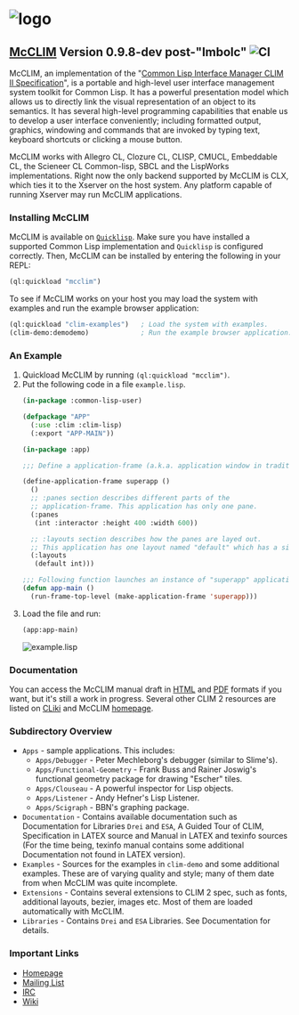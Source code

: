 # ![logo](https://common-lisp.net/project/mcclim/img/mcclim.png)

## [McCLIM](https://common-lisp.net/project/mcclim/) Version 0.9.8-dev post-"Imbolc" ![CI](https://github.com/McCLIM/McCLIM/workflows/CI/badge.svg?branch=master)

McCLIM, an implementation of the "[Common Lisp Interface Manager CLIM
II Specification](http://bauhh.dyndns.org:8000/clim-spec/index.html)",
is a portable and high-level user interface management system toolkit
for Common Lisp. It has a powerful presentation model which allows us
to directly link the visual representation of an object to its
semantics. It has several high-level programming capabilities that
enable us to develop a user interface conveniently; including
formatted output, graphics, windowing and commands that are invoked by
typing text, keyboard shortcuts or clicking a mouse button.

McCLIM works with Allegro CL, Clozure CL, CLISP, CMUCL, Embeddable CL,
the Scieneer CL Common-lisp, SBCL and the LispWorks implementations.
Right now the only backend supported by McCLIM is CLX, which ties it
to the Xserver on the host system. Any platform capable of running
Xserver may run McCLIM applications.

### Installing McCLIM

McCLIM is available on
[`Quicklisp`](https://www.quicklisp.org/beta/). Make sure you have
installed a supported Common Lisp implementation and `Quicklisp` is
configured correctly. Then, McCLIM can be installed by entering the
following in your REPL:

```lisp
(ql:quickload "mcclim")
```

To see if McCLIM works on your host you may load the system with examples
and run the example browser application:

```lisp
(ql:quickload "clim-examples")   ; Load the system with examples.
(clim-demo:demodemo)             ; Run the example browser application.
```

### An Example

1. Quickload McCLIM by running `(ql:quickload "mcclim")`.
2. Put the following code in a file `example.lisp`.
   ```lisp
   (in-package :common-lisp-user)

   (defpackage "APP"
     (:use :clim :clim-lisp)
     (:export "APP-MAIN"))

   (in-package :app)

   ;;; Define a application-frame (a.k.a. application window in traditional GUI's).

   (define-application-frame superapp ()
     ()
     ;; :panes section describes different parts of the
     ;; application-frame. This application has only one pane.
     (:panes
      (int :interactor :height 400 :width 600))

     ;; :layouts section describes how the panes are layed out.
     ;; This application has one layout named "default" which has a single pane.
     (:layouts
      (default int)))

   ;;; Following function launches an instance of "superapp" application-frame.
   (defun app-main ()
     (run-frame-top-level (make-application-frame 'superapp)))
   ```
3. Load the file and run:
   ```lisp
   (app:app-main)
   ```
   ![example.lisp](https://common-lisp.net/project/mcclim/static/media/cap-superapp.png)

### Documentation

You can access the McCLIM manual draft in
[HTML](https://common-lisp.net/project/mcclim/static/manual/mcclim.html)
and
[PDF](https://common-lisp.net/project/mcclim/static/documents/mcclim.pdf)
formats if you want, but it's still a work in progress. Several other
CLIM 2 resources are listed on [CLiki](http://www.cliki.net/CLIM) and
McCLIM [homepage](https://common-lisp.net/project/mcclim/).

### Subdirectory Overview

 - `Apps` - sample applications. This includes:
   - `Apps/Debugger` - Peter Mechleborg's debugger (similar to Slime's).
   - `Apps/Functional-Geometry` - Frank Buss and Rainer Joswig's functional
     geometry package for drawing "Escher" tiles.
   - `Apps/Clouseau` - A powerful inspector for Lisp objects.
   - `Apps/Listener` - Andy Hefner's Lisp Listener.
   - `Apps/Scigraph` - BBN's graphing package.
 - `Documentation` - Contains available documentation such as
   Documentation for Libraries `Drei` and `ESA`, A Guided Tour of
   CLIM, Specification in LATEX source and Manual in LATEX and texinfo
   sources (For the time being, texinfo manual contains some
   additional Documentation not found in LATEX version).
 - `Examples` - Sources for the examples in `clim-demo` and some
   additional examples. These are of varying quality and style; many
   of them date from when McCLIM was quite incomplete.
 - `Extensions` - Contains several extensions to CLIM 2 spec, such
   as fonts, additional layouts, bezier, images etc. Most
   of them are loaded automatically with McCLIM.
 - `Libraries` - Contains `Drei` and `ESA` Libraries. See
   Documentation for details.

### Important Links

 - [Homepage](https://common-lisp.net/project/mcclim/)
 - [Mailing List](https://mailman.common-lisp.net/listinfo/mcclim-devel)
 - [IRC](http://webchat.freenode.net/?channels=clim)
 - [Wiki](https://github.com/McCLIM/McCLIM/wiki)
